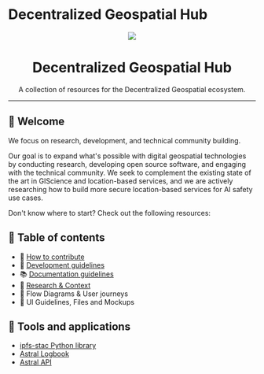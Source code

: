 # Decentralized Geospatial Hub

<style>
.md-content .md-typeset h1 { display: none; }
</style>

<div align="center">
<a href="https://decentralizedgeo.org/" target="_blank"><img src="https://avatars.githubusercontent.com/u/199006257?s=150&v=4" /></a>
  <h1>Decentralized Geospatial Hub</h1>
  <p>A collection of resources for the Decentralized Geospatial ecosystem.</p>
</div>

---

## 👋 Welcome

We focus on research, development, and technical community building.

Our goal is to expand what's possible with digital geospatial technologies by conducting research, developing open source software, and engaging with the technical community. We seek to complement the existing state of the art in GIScience and location-based services, and we are actively researching how to build more secure location-based services for AI safety use cases.

Don't know where to start? Check out the following resources:

## 📖 Table of contents

- 🚢 [How to contribute](./contribute/contributing-guidelines.md)
- 💅 [Development guidelines](./style-guidelines.md)
- 📚 [Documentation guidelines](./doc-guidelines.md)
- 🔬 <a href="https://osf.io/preprints/osf/bg2uq_v1" target="_blank">Research & Context</a>
- 🔀 Flow Diagrams & User journeys
- 🚀 UI Guidelines, Files and Mockups

## :toolbox: Tools and applications

- <a href="https://decentralizedgeo.github.io/ipfs-stac/" target="_blank">ipfs-stac Python library</a>
- [Astral Logbook](./ecosystem/astral-logbook/index.md)
- [Astral API](./ecosystem/astral-api/index.md)
